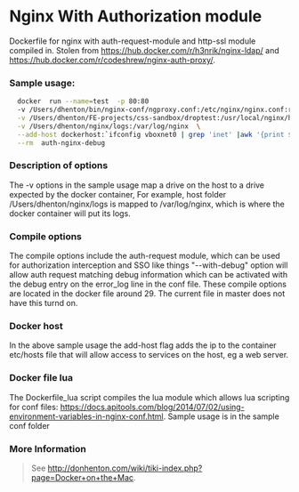 # Nginx With Authorization module
Dockerfile for nginx with auth-request-module and http-ssl module compiled in. Stolen from https://hub.docker.com/r/h3nrik/nginx-ldap/ and https://hub.docker.com/r/codeshrew/nginx-auth-proxy/.

### Sample usage:
```bash
  docker  run --name=test  -p 80:80 
  -v /Users/dhenton/bin/nginx-conf/ngproxy.conf:/etc/nginx/nginx.conf:ro \
  -v /Users/dhenton/FE-projects/css-sandbox/droptest:/usr/local/nginx/html:ro \
  -v /Users/dhenton/nginx/logs:/var/log/nginx  \
  --add-host dockerhost:`ifconfig vboxnet0 | grep 'inet' |awk '{print $2}'` \
  --rm  auth-nginx-debug 
```

### Description of options
The -v options in the sample usage map a drive on the host to a drive expected by the docker container, For example, 
host folder /Users/dhenton/nginx/logs is mapped to /var/log/nginx, which is where the docker container will put its logs.

### Compile options
The compile options include the auth-request module, which can be used for authorization interception and SSO like things
"--with-debug" option will allow auth request matching debug information which can be activated with the debug entry on the error_log line in the conf file. These compile options are located in the docker file around 29. The current file in master does not have this turnd on.


### Docker host
In the above sample usage the add-host flag adds the ip to the container etc/hosts file that will allow access to services on the host, eg a web server.

### Docker file lua
The Dockerfile_lua script compiles the lua module which allows lua scripting for conf files: 
https://docs.apitools.com/blog/2014/07/02/using-environment-variables-in-nginx-conf.html. Sample usage is in the sample conf folder


### More Information
> See http://donhenton.com/wiki/tiki-index.php?page=Docker+on+the+Mac.

